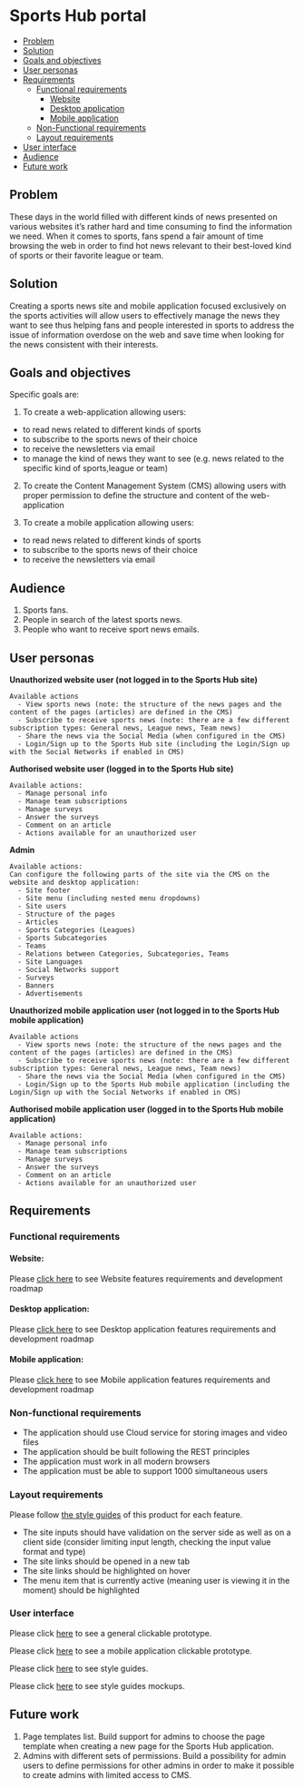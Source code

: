 # Sports Hub portal

- [Problem](#problem)
- [Solution](#solution)
- [Goals and objectives](#goals-and-objectives)
- [User personas](#user-personas)
- [Requirements](#requirements)
  - [Functional requirements](#functional-requirements)
    - [Website](#website)
    - [Desktop application](#desktop-application)
    - [Mobile application](#mobile-application)
  - [Non-Functional requirements](#non-functional-requirements)
  - [Layout requirements](#layout-requirements)
- [User interface](#user-interface)
- [Audience](#audience)
- [Future work](#future-work)

## Problem

These days in the world filled with different kinds of news presented on various websites it’s rather hard and time consuming to find the information we need. When it comes to sports, fans spend a fair amount of time browsing the web in order to find hot news relevant to their best-loved kind of sports or their favorite league or team.

## Solution

Creating a sports news site and mobile application focused exclusively on the sports activities will allow users to effectively manage the news they want to see thus helping fans and people interested in sports to address the issue of information overdose on the web and save time when looking for the news consistent with their interests.

## Goals and objectives

Specific goals are:
1. To create a web-application allowing users:
  - to read news related to different kinds of sports
  - to subscribe to the sports news of their choice
  - to receive the newsletters via email
  - to manage the kind of news they want to see (e.g. news related to the specific kind of sports,league or team)

2. To create the Content Management System (CMS) allowing users with proper permission to define the structure and content of the web-application

3. To create a mobile application allowing users:
  - to read news related to different kinds of sports
  - to subscribe to the sports news of their choice
  - to receive the newsletters via email

## Audience

1. Sports fans.
2. People in search of the latest sports news.
3. People who want to receive sport news emails.

## User personas

**Unauthorized website user (not logged in to the Sports Hub site)**

    Available actions
      - View sports news (note: the structure of the news pages and the content of the pages (articles) are defined in the CMS)
      - Subscribe to receive sports news (note: there are a few different subscription types: General news, League news, Team news)
      - Share the news via the Social Media (when configured in the CMS)
      - Login/Sign up to the Sports Hub site (including the Login/Sign up with the Social Networks if enabled in CMS)

**Authorised website user (logged in to the Sports Hub site)**

    Available actions:
      - Manage personal info
      - Manage team subscriptions
      - Manage surveys
      - Answer the surveys
      - Comment on an article
      - Actions available for an unauthorized user

**Admin**

    Available actions:
    Can configure the following parts of the site via the CMS on the website and desktop application:
      - Site footer
      - Site menu (including nested menu dropdowns)
      - Site users
      - Structure of the pages
      - Articles
      - Sports Categories (Leagues)
      - Sports Subcategories
      - Teams
      - Relations between Categories, Subcategories, Teams
      - Site Languages
      - Social Networks support
      - Surveys
      - Banners
      - Advertisements

**Unauthorized mobile application user (not logged in to the Sports Hub mobile application)**

    Available actions
      - View sports news (note: the structure of the news pages and the content of the pages (articles) are defined in the CMS)
      - Subscribe to receive sports news (note: there are a few different subscription types: General news, League news, Team news)
      - Share the news via the Social Media (when configured in the CMS)
      - Login/Sign up to the Sports Hub mobile application (including the Login/Sign up with the Social Networks if enabled in CMS)

**Authorised mobile application user (logged in to the Sports Hub mobile application)**

    Available actions:
      - Manage personal info
      - Manage team subscriptions
      - Manage surveys
      - Answer the surveys
      - Comment on an article
      - Actions available for an unauthorized user

## Requirements

### Functional requirements

#### Website:

Please [click here](/sports_hub_portal/web_application_features/web_application_features_list/) to see Website features requirements and development roadmap

#### Desktop application:

Please [click here](/sports_hub_portal/desktop_application_features/desktop_application_features_list/) to see Desktop application features requirements and development roadmap

#### Mobile application:

Please [click here](/sports_hub_portal/mobile_application_features/mobile_application_features_list/) to see Mobile application features requirements and development roadmap

### Non-functional requirements

- The application should use Cloud service for storing images and video files
- The application should be built following the REST principles
- The application must work in all modern browsers
- The application must be able to support 1000 simultaneous users

### Layout requirements

Please follow [the style guides](https://www.figma.com/proto/0zkkf5WC77OSpvyD6YXpFE/Style-guides?page-id=0%3A1&node-id=19%3A5368&viewport=266%2C48%2C0.54&scaling=min-zoom&starting-point-node-id=19%3A5368) of this product for each feature.

- The site inputs should have validation on the server side as well as on a client side (consider limiting input length, checking the input value format and type)
- The site links should be opened in a new tab
- The site links should be highlighted on hover
- The menu item that is currently active (meaning user is viewing it in the moment) should be highlighted

### User interface

Please click [here](https://www.figma.com/proto/JVDTph8VY9Ye7kz8BTDxhJ/1-Sport-News-General-Prototype?node-id=0%3A2&viewport=592%2C442%2C1&scaling=min-zoom) to see a general clickable prototype.

Please click [here](https://www.figma.com/proto/JVDTph8VY9Ye7kz8BTDxhJ/1-Sports-Hub-General-Prototype?page-id=0%3A5852&node-id=0%3A5853&viewport=284%2C263%2C0.04008595272898674&scaling=scale-down) to see a mobile application clickable prototype.

Please click [here](https://www.figma.com/proto/0zkkf5WC77OSpvyD6YXpFE/Style-guides?page-id=0%3A1&node-id=19%3A5368&viewport=266%2C48%2C0.04&scaling=min-zoom&starting-point-node-id=19%3A5368&show-proto-sidebar=1) to see style guides.

Please click [here](https://www.figma.com/file/0zkkf5WC77OSpvyD6YXpFE/Style-guides?node-id=0%3A1
) to see style guides mockups.

## Future work

1. Page templates list. Build support for admins to choose the page template when creating a new page for the Sports Hub application.
2. Admins with different sets of permissions. Build a possibility for admin users to define permissions for other admins in order to make it possible to create admins with limited access to CMS.
